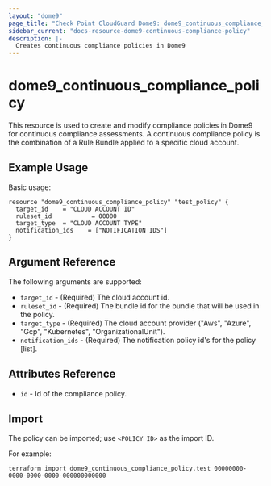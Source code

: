 ```yaml
---
layout: "dome9"
page_title: "Check Point CloudGuard Dome9: dome9_continuous_compliance_policy"
sidebar_current: "docs-resource-dome9-continuous-compliance-policy"
description: |-
  Creates continuous compliance policies in Dome9
---
```


# dome9_continuous_compliance_policy

This  resource is used to  create and modify compliance policies in Dome9 for continuous compliance assessments. A continuous compliance policy is the combination of a Rule Bundle applied to a specific cloud account.

## Example Usage

Basic usage:

```hcl
resource "dome9_continuous_compliance_policy" "test_policy" {
  target_id    = "CLOUD ACCOUNT ID"
  ruleset_id           = 00000
  target_type  = "CLOUD ACCOUNT TYPE"
  notification_ids    = ["NOTIFICATION IDS"]
}

```

## Argument Reference

The following arguments are supported:

* `target_id` - (Required) The cloud account id.
* `ruleset_id` - (Required) The bundle id for the bundle that will be used in the policy.
* `target_type` - (Required) The cloud account provider ("Aws", "Azure", "Gcp", "Kubernetes", "OrganizationalUnit").
* `notification_ids` - (Required) The notification policy id's for the policy [list].
    
## Attributes Reference

* `id` - Id of the compliance policy.

## Import

The policy can be imported; use `<POLICY ID>` as the import ID. 

For example:

```shell
terraform import dome9_continuous_compliance_policy.test 00000000-0000-0000-0000-000000000000
```
